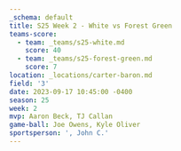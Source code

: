 ```yaml
---
_schema: default
title: S25 Week 2 - White vs Forest Green
teams-score:
  - team: _teams/s25-white.md
    score: 40
  - team: _teams/s25-forest-green.md
    score: 7
location: _locations/carter-baron.md
field: '3'
date: 2023-09-17 10:45:00 -0400
season: 25
week: 2
mvp: Aaron Beck, TJ Callan
game-ball: Joe Owens, Kyle Oliver
sportsperson: ', John C.'
---
```

